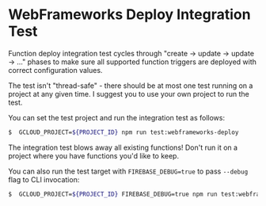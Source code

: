 # WebFrameworks Deploy Integration Test

Function deploy integration test cycles through "create -> update -> update -> ..." phases to make sure all supported function triggers are deployed with correct configuration values.

The test isn't "thread-safe" - there should be at most one test running on a project at any given time. I suggest you to use your own project to run the test.

You can set the test project and run the integration test as follows:

```bash
$  GCLOUD_PROJECT=${PROJECT_ID} npm run test:webframeworks-deploy
```

The integration test blows away all existing functions! Don't run it on a project where you have functions you'd like to keep.

You can also run the test target with `FIREBASE_DEBUG=true` to pass `--debug` flag to CLI invocation:

```bash
$  GCLOUD_PROJECT=${PROJECT_ID} FIREBASE_DEBUG=true npm run test:webframeworks-deploy
```
